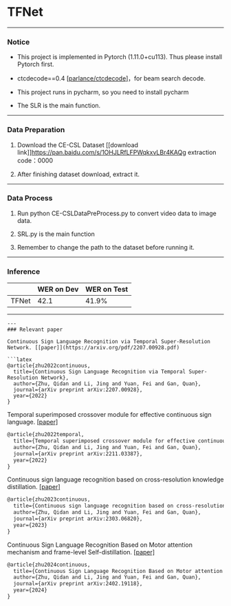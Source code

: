 # TFNet
---
### Notice

- This project is implemented in Pytorch (1.11.0+cu113). Thus please install Pytorch first.

- ctcdecode==0.4 [[parlance/ctcdecode]](https://github.com/parlance/ctcdecode)，for beam search decode.

- This project runs in pycharm, so you need to install pycharm

- The SLR is the main function.

---
### Data Preparation

1. Download the CE-CSL Dataset [[download link]]https://pan.baidu.com/s/1OHJLRfLFPWqkxvLBr4KAQg 
   extraction code：0000
   
2. After finishing dataset download, extract it.

---
### Data Process
1. Run python CE-CSLDataPreProcess.py to convert video data to image data.

2. SRL.py is the main function

3. Remember to change the path to the dataset before running it.

---
### Inference
|            | WER on Dev | WER on Test |
|  --------  | ---------- | ----------- |
|   TFNet    | 42.1       | 41.9%       |

---
```
---
### Relevant paper

Continuous Sign Language Recognition via Temporal Super-Resolution Network. [[paper]](https://arxiv.org/pdf/2207.00928.pdf)

```latex
@article{zhu2022continuous,
  title={Continuous Sign Language Recognition via Temporal Super-Resolution Network},
  author={Zhu, Qidan and Li, Jing and Yuan, Fei and Gan, Quan},
  journal={arXiv preprint arXiv:2207.00928},
  year={2022}
}
```

Temporal superimposed crossover module for effective continuous sign language. [[paper]](https://arxiv.org/pdf/2211.03387.pdf)
```latex
@article{zhu2022temporal,
  title={Temporal superimposed crossover module for effective continuous sign language},
  author={Zhu, Qidan and Li, Jing and Yuan, Fei and Gan, Quan},
  journal={arXiv preprint arXiv:2211.03387},
  year={2022}
}
```

Continuous sign language recognition based on cross-resolution knowledge distillation. [[paper]](https://arxiv.org/pdf/2303.06820.pdf)
```latex
@article{zhu2023continuous,
  title={Continuous sign language recognition based on cross-resolution knowledge distillation},
  author={Zhu, Qidan and Li, Jing and Yuan, Fei and Gan, Quan},
  journal={arXiv preprint arXiv:2303.06820},
  year={2023}
}
```

Continuous Sign Language Recognition Based on Motor attention mechanism and frame-level Self-distillation. [[paper]](https://arxiv.org/pdf/2402.19118.pdf)
```latex
@article{zhu2024continuous,
  title={Continuous Sign Language Recognition Based on Motor attention mechanism and frame-level Self-distillation},
  author={Zhu, Qidan and Li, Jing and Yuan, Fei and Gan, Quan},
  journal={arXiv preprint arXiv:2402.19118},
  year={2024}
}
```
